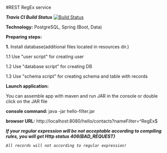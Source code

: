 #REST RegEx service

**_Travis CI Build Status_**
[![Build Status](https://travis-ci.org/serhii-gbb/HelloCity.svg?branch=master)](https://travis-ci.org/serhii-gbb/HelloCity)

**Technology:** PostgreSQL, Spring (Boot, Data)

**Preparing steps:**

**1.** Install database(additional files located in resources dir.)

1.1 Use "user script" for creating user

1.2 Use "database script" for creating DB

1.3 Use "schema script" for creating schema and table with records


**Launch application:**

You can assemble app with maven and run JAR in the console or double click on the JAR file

**console command:** java -jar hello-filter.jar

**browser URL:** http://localhost:8080/hello/contacts?nameFilter=^RegEx$

_**If your regular expression will be not acceptable according to compiling rules, you will get Http status 406(BAD_REQUEST)**_

_`All records will not according to regular expression!`_